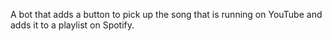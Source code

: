 A bot that adds a button to pick up the song that is running on YouTube and adds it to a playlist on Spotify.